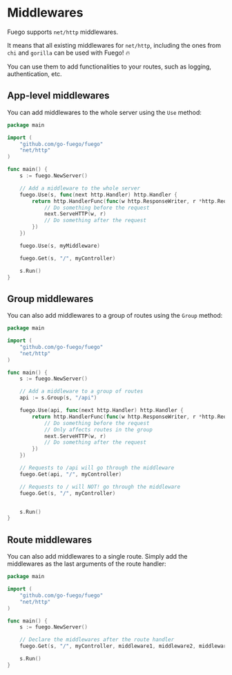 # Middlewares

Fuego supports `net/http` middlewares.

It means that all existing middlewares for `net/http`, including the ones from `chi` and `gorilla` can be used with Fuego! :fire:

You can use them to add functionalities to your routes, such as logging, authentication, etc.

## App-level middlewares

You can add middlewares to the whole server using the `Use` method:

```go
package main

import (
	"github.com/go-fuego/fuego"
	"net/http"
)

func main() {
	s := fuego.NewServer()

	// Add a middleware to the whole server
	fuego.Use(s, func(next http.Handler) http.Handler {
		return http.HandlerFunc(func(w http.ResponseWriter, r *http.Request) {
			// Do something before the request
			next.ServeHTTP(w, r)
			// Do something after the request
		})
	})

	fuego.Use(s, myMiddleware)

	fuego.Get(s, "/", myController)

	s.Run()
}
```

## Group middlewares

You can also add middlewares to a group of routes using the `Group` method:

```go
package main

import (
	"github.com/go-fuego/fuego"
	"net/http"
)

func main() {
	s := fuego.NewServer()

	// Add a middleware to a group of routes
	api := s.Group(s, "/api")

	fuego.Use(api, func(next http.Handler) http.Handler {
		return http.HandlerFunc(func(w http.ResponseWriter, r *http.Request) {
			// Do something before the request
			// Only affects routes in the group
			next.ServeHTTP(w, r)
			// Do something after the request
		})
	})

	// Requests to /api will go through the middleware
	fuego.Get(api, "/", myController)

	// Requests to / will NOT! go through the middleware
	fuego.Get(s, "/", myController)


	s.Run()
}
```

## Route middlewares

You can also add middlewares to a single route. Simply add the middlewares as the last arguments of the route handler:

```go
package main

import (
	"github.com/go-fuego/fuego"
	"net/http"
)

func main() {
	s := fuego.NewServer()

	// Declare the middlewares after the route handler
	fuego.Get(s, "/", myController, middleware1, middleware2, middleware3)

	s.Run()
}
```
